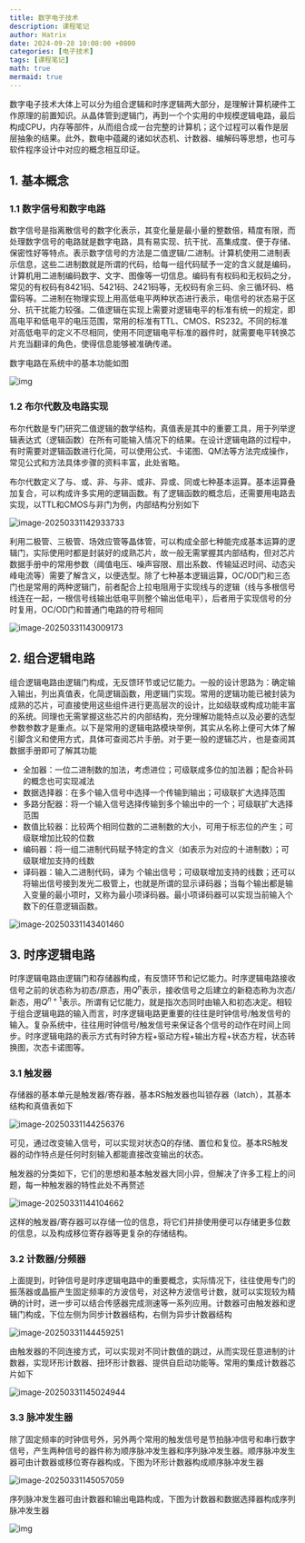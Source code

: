 ```yaml
---
title: 数字电子技术
description: 课程笔记
author: Hatrix
date: 2024-09-28 10:08:00 +0800
categories: [电子技术]
tags: [课程笔记]
math: true
mermaid: true
---
```


数字电子技术大体上可以分为组合逻辑和时序逻辑两大部分，是理解计算机硬件工作原理的前置知识。从晶体管到逻辑门，再到一个个实用的中规模逻辑电路，最后构成CPU，内存等部件，从而组合成一台完整的计算机；这个过程可以看作是层层抽象的结果。此外，数电中蕴藏的诸如状态机、计数器、编解码等思想，也可与软件程序设计中对应的概念相互印证。

## 1. 基本概念

### 1.1 数字信号和数字电路

数字信号是指离散信号的数字化表示，其变化量是最小量的整数倍，精度有限，而处理数字信号的电路就是数字电路，具有易实现、抗干扰、高集成度、便于存储、保密性好等特点。表示数字信号的方法是二值逻辑/二进制。计算机使用二进制表示信息，这些二进制数就是所谓的代码，给每一组代码赋予一定的含义就是编码，计算机用二进制编码数字、文字、图像等一切信息。编码有有权码和无权码之分，常见的有权码有8421码、5421码、2421码等，无权码有余三码、余三循环码、格雷码等。二进制在物理实现上用高低电平两种状态进行表示，电信号的状态易于区分、抗干扰能力较强。二值逻辑在实现上需要对逻辑电平的标准有统一的规定，即高电平和低电平的电压范围，常用的标准有TTL、CMOS、RS232。不同的标准对高低电平的定义不尽相同，使用不同逻辑电平标准的器件时，就需要电平转换芯片充当翻译的角色，使得信息能够被准确传递。

数字电路在系统中的基本功能如图

![img](https://picx.zhimg.com/80/v2-899964655015f151930705ae68453f78_720w.png?source=d16d100b)

### 1.2 布尔代数及电路实现

布尔代数是专门研究二值逻辑的数学结构，真值表是其中的重要工具，用于列举逻辑表达式（逻辑函数）在所有可能输入情况下的结果。在设计逻辑电路的过程中，有时需要对逻辑函数进行化简，可以使用公式、卡诺图、QM法等方法完成操作，常见公式和方法具体步骤的资料丰富，此处省略。

布尔代数定义了与、或、非、与非、或非、异或、同或七种基本运算。基本运算叠加复合，可以构成许多实用的逻辑函数。有了逻辑函数的概念后，还需要用电路去实现，以TTL和CMOS与非门为例，内部结构分别如下

![image-20250331142933733](../assets/post-pics/image-20250331142933733.png)

利用二极管、三极管、场效应管等晶体管，可以构成全部七种能完成基本运算的逻辑门，实际使用时都是封装好的成熟芯片，故一般无需掌握其内部结构，但对芯片数据手册中的常用参数（阈值电压、噪声容限、扇出系数、传输延迟时间、动态尖峰电流等）需要了解含义，以便选型。除了七种基本逻辑运算，OC/OD门和三态门也是常用的两种逻辑门，前者配合上拉电阻用于实现线与的逻辑（线与多根信号线连在一起，一根信号线输出低电平则整个输出低电平），后者用于实现信号的分时复用，OC/OD门和普通门电路的符号相同

![image-20250331143009173](../assets/post-pics/image-20250331143009173.png)

## 2. 组合逻辑电路

组合逻辑电路由逻辑门构成，无反馈环节或记忆能力。一般的设计思路为：确定输入输出，列出真值表，化简逻辑函数，用逻辑门实现。常用的逻辑功能已被封装为成熟的芯片，可直接使用这些组件进行更高层次的设计，比如级联或构成功能丰富的系统。同理也无需掌握这些芯片的内部结构，充分理解功能特点以及必要的选型参数参数才是重点。以下是常用的逻辑电路模块举例，其实从名称上便可大体了解引脚含义和使用方式，具体可查阅芯片手册。对于更一般的逻辑芯片，也是查阅其数据手册即可了解其功能

- 全加器：一位二进制数的加法，考虑进位；可级联成多位的加法器；配合补码的概念也可实现减法
- 数据选择器：在多个输入信号中选择一个传输到输出；可级联扩大选择范围
- 多路分配器：将一个输入信号选择传输到多个输出中的一个；可级联扩大选择范围
- 数值比较器：比较两个相同位数的二进制数的大小，可用于标志位的产生；可级联增加比较的位数
- 编码器：将一组二进制代码赋予特定的含义（如表示为对应的十进制数）；可级联增加支持的线数
- 译码器：输入二进制代码，译为 个输出信号；可级联增加支持的线数；还可以将输出信号接到发光二极管上，也就是所谓的显示译码器；当每个输出都是输入变量的最小项时，又称为最小项译码器。最小项译码器可以实现当前输入个数下的任意逻辑函数。

![image-20250331143401460](../assets/post-pics/image-20250331143401460.png)

## 3. 时序逻辑电路

时序逻辑电路由逻辑门和存储器构成，有反馈环节和记忆能力。时序逻辑电路接收信号之前的状态称为初态/原态，用$Q^n$表示，接收信号之后建立的新稳态称为次态/新态，用$Q^{n+1}$表示。所谓有记忆能力，就是指次态同时由输入和初态决定。相较于组合逻辑电路的输入而言，时序逻辑电路更重要的往往是时钟信号/触发信号的输入。复杂系统中，往往用时钟信号/触发信号来保证各个信号的动作在时间上同步。时序逻辑电路的表示方式有时钟方程+驱动方程+输出方程+状态方程，状态转换图，次态卡诺图等。

### 3.1 触发器

存储器的基本单元是触发器/寄存器，基本RS触发器也叫锁存器（latch），其基本结构和真值表如下

![image-20250331144256376](../assets/post-pics/image-20250331144256376.png)

可见，通过改变输入信号，可以实现对状态Q的存储、置位和复位。基本RS触发器的动作特点是任何时刻输入都能直接改变输出的状态。

触发器的分类如下，它们的思想和基本触发器大同小异，但解决了许多工程上的问题，每一种触发器的特性此处不再赘述

![image-20250331144104662](../assets/post-pics/image-20250331144104662.png)

这样的触发器/寄存器可以存储一位的信息，将它们并排使用便可以存储更多位数的信息，以及构成移位寄存器等更复杂的存储结构。

### 3.2 计数器/分频器

上面提到，时钟信号是时序逻辑电路中的重要概念，实际情况下，往往使用专门的振荡器或晶振产生固定频率的方波信号，对这种方波信号计数，就可以实现较为精确的计时，进一步可以结合传感器完成测速等一系列应用。计数器可由触发器和逻辑门构成，下位左侧为同步计数器结构，右侧为异步计数器结构

![image-20250331144459251](../assets/post-pics/image-20250331144459251.png)

由触发器的不同连接方式，可以实现对不同计数值的跳过，从而实现任意进制的计数器，实现环形计数器、扭环形计数器、提供自启动功能等。常用的集成计数器芯片如下

![image-20250331145024944](../assets/post-pics/image-20250331145024944.png)

### 3.3 脉冲发生器

除了固定频率的时钟信号外，另外两个常用的触发信号是节拍脉冲信号和串行数字信号，产生两种信号的器件称为顺序脉冲发生器和序列脉冲发生器。顺序脉冲发生器可由计数器或移位寄存器构成，下图为环形计数器构成顺序脉冲发生器

![image-20250331145057059](../assets/post-pics/image-20250331145057059.png)

序列脉冲发生器可由计数器和输出电路构成，下图为计数器和数据选择器构成序列脉冲发生器

![img](https://pic1.zhimg.com/80/v2-52fee50a7fad95a8741dc5680ae73f65_720w.png?source=d16d100b)